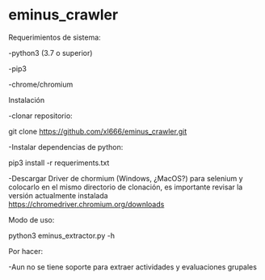 # eminus_crawler

Requerimientos de sistema:

-python3 (3.7 o superior)

-pip3

-chrome/chromium

Instalación

-clonar repositorio: 

  git clone https://github.com/xl666/eminus_crawler.git
  

-Instalar dependencias de python:

   pip3 install -r requeriments.txt

-Descargar Driver de chormium (Windows, ¿MacOS?) para selenium y colocarlo en el mismo directorio de clonación, es importante revisar la versión actualmente instalada 
https://chromedriver.chromium.org/downloads

   
Modo de uso:

python3 eminus_extractor.py -h 


Por hacer:

-Aun no se tiene soporte para extraer actividades y evaluaciones grupales